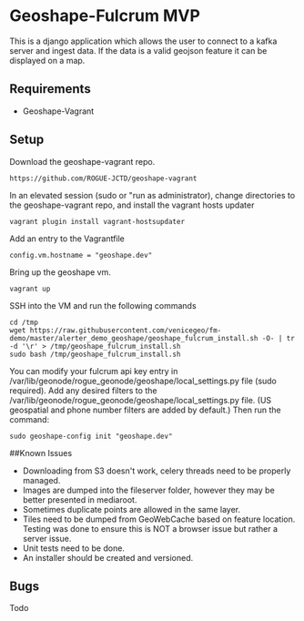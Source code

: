 # Geoshape-Fulcrum MVP

This is a django application which allows the user to connect to a kafka server and ingest data. If the data is a valid geojson feature it can be displayed on a map.

## Requirements

 - Geoshape-Vagrant 
 
## Setup 

Download the geoshape-vagrant repo.
```
https://github.com/ROGUE-JCTD/geoshape-vagrant
```

In an elevated session (sudo or "run as administrator),
change directories to the geoshape-vagrant repo, and install the vagrant hosts updater
```
vagrant plugin install vagrant-hostsupdater
```
Add an entry to the Vagrantfile
```
config.vm.hostname = "geoshape.dev"
```

Bring up the geoshape vm.
```
vagrant up
```

SSH into the VM and run the following commands
```
cd /tmp
wget https://raw.githubusercontent.com/venicegeo/fm-demo/master/alerter_demo_geoshape/geoshape_fulcrum_install.sh -O- | tr -d '\r' > /tmp/geoshape_fulcrum_install.sh
sudo bash /tmp/geoshape_fulcrum_install.sh
```
You can modify your fulcrum api key entry in /var/lib/geonode/rogue_geonode/geoshape/local_settings.py
 file (sudo required).
Add any desired filters to the /var/lib/geonode/rogue_geonode/geoshape/local_settings.py file. (US geospatial and phone number filters are added by default.)
Then run the command:
```
sudo geoshape-config init "geoshape.dev"
```

##Known Issues

- Downloading from S3 doesn't work, celery threads need to be properly managed.
- Images are dumped into the fileserver folder, however they may be better presented in mediaroot.
- Sometimes duplicate points are allowed in the same layer.
- Tiles need to be dumped from GeoWebCache based on feature location.  Testing was done to ensure this is NOT a browser issue but rather a server issue.
- Unit tests need to be done.
- An installer should be created and versioned.

## Bugs

Todo
